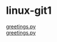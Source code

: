 # linux-git1
[greetings.py](greetings.py)  
[greetings.py](https://github.com/FeelUsM/linux-git1/blob/master/greeting.py)
